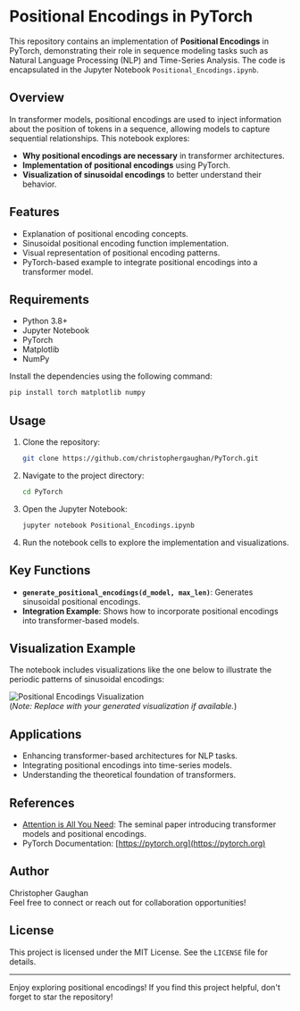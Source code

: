 







# Positional Encodings in PyTorch

This repository contains an implementation of **Positional Encodings** in PyTorch, demonstrating their role in sequence modeling tasks such as Natural Language Processing (NLP) and Time-Series Analysis. The code is encapsulated in the Jupyter Notebook `Positional_Encodings.ipynb`.

## Overview

In transformer models, positional encodings are used to inject information about the position of tokens in a sequence, allowing models to capture sequential relationships. This notebook explores:

- **Why positional encodings are necessary** in transformer architectures.
- **Implementation of positional encodings** using PyTorch.
- **Visualization of sinusoidal encodings** to better understand their behavior.

## Features

- Explanation of positional encoding concepts.
- Sinusoidal positional encoding function implementation.
- Visual representation of positional encoding patterns.
- PyTorch-based example to integrate positional encodings into a transformer model.

## Requirements

- Python 3.8+
- Jupyter Notebook
- PyTorch
- Matplotlib
- NumPy

Install the dependencies using the following command:

```bash
pip install torch matplotlib numpy
```

## Usage

1. Clone the repository:
   ```bash
   git clone https://github.com/christophergaughan/PyTorch.git
   ```

2. Navigate to the project directory:
   ```bash
   cd PyTorch
   ```

3. Open the Jupyter Notebook:
   ```bash
   jupyter notebook Positional_Encodings.ipynb
   ```

4. Run the notebook cells to explore the implementation and visualizations.

## Key Functions

- **`generate_positional_encodings(d_model, max_len)`**: Generates sinusoidal positional encodings.
- **Integration Example**: Shows how to incorporate positional encodings into transformer-based models.

## Visualization Example

The notebook includes visualizations like the one below to illustrate the periodic patterns of sinusoidal encodings:

![Positional Encodings Visualization](example_visualization.png)  
(*Note: Replace with your generated visualization if available.*)

## Applications

- Enhancing transformer-based architectures for NLP tasks.
- Integrating positional encodings into time-series models.
- Understanding the theoretical foundation of transformers.

## References

- [Attention is All You Need](https://arxiv.org/abs/1706.03762): The seminal paper introducing transformer models and positional encodings.
- PyTorch Documentation: [https://pytorch.org](https://pytorch.org)

## Author

Christopher Gaughan  
Feel free to connect or reach out for collaboration opportunities!

## License

This project is licensed under the MIT License. See the `LICENSE` file for details.

---

Enjoy exploring positional encodings! If you find this project helpful, don't forget to star the repository!
